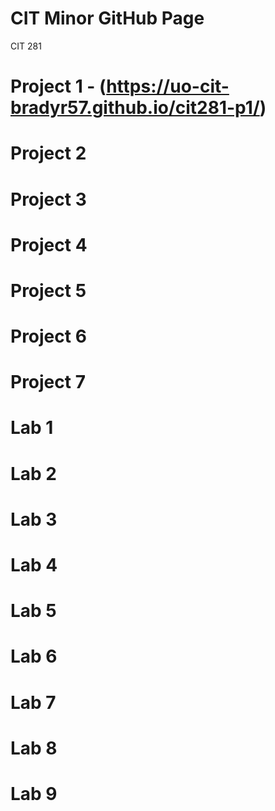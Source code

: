 # CIT Minor GitHub Page
CIT 281

# Project 1 - (https://uo-cit-bradyr57.github.io/cit281-p1/)
# Project 2
# Project 3
# Project 4
# Project 5
# Project 6
# Project 7

# Lab 1
# Lab 2
# Lab 3
# Lab 4
# Lab 5
# Lab 6
# Lab 7
# Lab 8
# Lab 9
